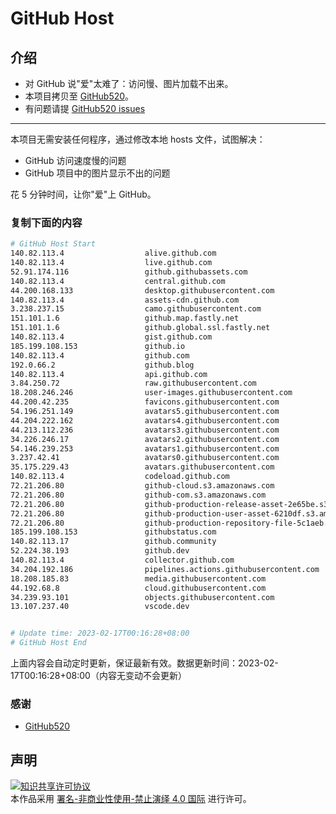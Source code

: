 # GitHub Host
## 介绍
- 对 GitHub 说"爱"太难了：访问慢、图片加载不出来。
- 本项目拷贝至 [GitHub520](https://github.com/521xueweihan/GitHub520)。
- 有问题请提 [GitHub520 issues](https://github.com/521xueweihan/GitHub520/issues/new)

---

本项目无需安装任何程序，通过修改本地 hosts 文件，试图解决：
- GitHub 访问速度慢的问题
- GitHub 项目中的图片显示不出的问题

花 5 分钟时间，让你"爱"上 GitHub。

### 复制下面的内容
```bash
# GitHub Host Start
140.82.113.4                  alive.github.com
140.82.113.4                  live.github.com
52.91.174.116                 github.githubassets.com
140.82.113.4                  central.github.com
44.200.168.133                desktop.githubusercontent.com
140.82.113.4                  assets-cdn.github.com
3.238.237.15                  camo.githubusercontent.com
151.101.1.6                   github.map.fastly.net
151.101.1.6                   github.global.ssl.fastly.net
140.82.113.4                  gist.github.com
185.199.108.153               github.io
140.82.113.4                  github.com
192.0.66.2                    github.blog
140.82.113.4                  api.github.com
3.84.250.72                   raw.githubusercontent.com
18.208.246.246                user-images.githubusercontent.com
44.200.42.235                 favicons.githubusercontent.com
54.196.251.149                avatars5.githubusercontent.com
44.204.222.162                avatars4.githubusercontent.com
44.213.112.236                avatars3.githubusercontent.com
34.226.246.17                 avatars2.githubusercontent.com
54.146.239.253                avatars1.githubusercontent.com
3.237.42.41                   avatars0.githubusercontent.com
35.175.229.43                 avatars.githubusercontent.com
140.82.113.4                  codeload.github.com
72.21.206.80                  github-cloud.s3.amazonaws.com
72.21.206.80                  github-com.s3.amazonaws.com
72.21.206.80                  github-production-release-asset-2e65be.s3.amazonaws.com
72.21.206.80                  github-production-user-asset-6210df.s3.amazonaws.com
72.21.206.80                  github-production-repository-file-5c1aeb.s3.amazonaws.com
185.199.108.153               githubstatus.com
140.82.113.17                 github.community
52.224.38.193                 github.dev
140.82.113.4                  collector.github.com
34.204.192.186                pipelines.actions.githubusercontent.com
18.208.185.83                 media.githubusercontent.com
44.192.68.8                   cloud.githubusercontent.com
34.239.93.101                 objects.githubusercontent.com
13.107.237.40                 vscode.dev


# Update time: 2023-02-17T00:16:28+08:00
# GitHub Host End

```
上面内容会自动定时更新，保证最新有效。数据更新时间：2023-02-17T00:16:28+08:00（内容无变动不会更新）

### 感谢

- [GitHub520](https://github.com/521xueweihan/GitHub520)

## 声明
<a rel="license" href="https://creativecommons.org/licenses/by-nc-nd/4.0/deed.zh"><img alt="知识共享许可协议" style="border-width: 0" src="https://licensebuttons.net/l/by-nc-nd/4.0/88x31.png"></a><br>本作品采用 <a rel="license" href="https://creativecommons.org/licenses/by-nc-nd/4.0/deed.zh">署名-非商业性使用-禁止演绎 4.0 国际</a> 进行许可。